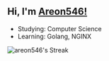 
## Hi, I'm [Areon546!](https://github.com/areon546) 

- Studying: Computer Science
- Learning: Golang, NGINX

<!--
- MY LANGUAGES: <br><br>
![Java](https://img.shields.io/badge/-Java-000?style=for-the-badge&logo=java)
![Python](https://img.shields.io/badge/-Python-000?style=for-the-badge&logo=python)
![GO](https://img.shields.io/badge/-Go-000?style=for-the-badge&logo=go)
![HTML5](https://img.shields.io/badge/-HTML5-000?style=for-the-badge&logo=html5)
![Markdown](https://img.shields.io/badge/-Markdown-000?style=for-the-badge&logo=markdown)
![tex](https://img.shields.io/badge/-Tex-000?style=for-the-badge&logo=latex)
-->

![areon546's Streak](https://github-readme-streak-stats.herokuapp.com/?user=areon546&theme=monokai&hide_border=false)

